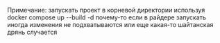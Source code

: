 Примечание: запускать проект в корневой директории используя docker compose up --build -d почему-то если в райдере запускать иногда изменения не подхватываются или еще какая-то шайтанская дрянь случается
